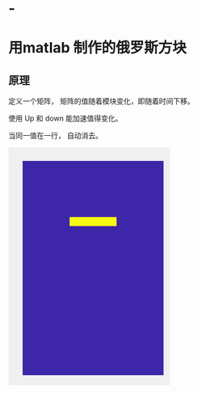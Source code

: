 # -
# 用matlab 制作的俄罗斯方块 

## 原理

定义一个矩阵， 矩阵的值随着模块变化，即随着时间下移。

使用 Up 和 down 能加速值得变化。

当同一值在一行， 自动消去。

![image](https://github.com/dreamzz5/Funny/blob/master/%E4%BF%84%E7%BD%97%E6%96%AF%E6%96%B9%E5%9D%97.png)
